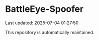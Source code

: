 # BattleEye-Spoofer

Last updated: 2025-07-04 01:27:50

This repository is automatically maintained.
